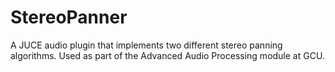 # StereoPanner
A JUCE audio plugin that implements two different stereo panning algorithms. Used as part of the Advanced Audio Processing module at GCU.
